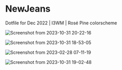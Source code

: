 # NewJeans
Dotfile for Dec 2022 | I3WM | Rosé Pine colorscheme

![Screenshot from 2023-10-31 20-22-16](https://github.com/ahloiscreamo/NewJeans/assets/9318372/13c1e491-0cee-4307-8633-1e252c963f8d)

![Screenshot from 2023-10-31 18-53-05](https://github.com/ahloiscreamo/NewJeans/assets/9318372/2d4a8323-de0f-4987-a05f-46bfca68e8e9)

![Screenshot from 2023-02-28 07-11-19](https://user-images.githubusercontent.com/9318372/221711753-940c0293-aa7c-47ed-98b6-1dda3ec5cccd.png)

![Screenshot from 2023-10-31 19-02-48](https://github.com/ahloiscreamo/NewJeans/assets/9318372/c25ac16e-b483-465a-ab26-fa88fc67a37d)

